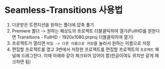# Seamless-Transitions 사용법
 1. 다운받은 트렌지션을 원하는 폴더에 압축 풀기
 2. Premiere 폴더 -> 원하는 해상도의 프로젝트 더블클릭하여 열기(FullHD를 원한다면 Transitions - FullHD - 1920x1080.prproj 더블클릭하여 열기)
 3. 프로젝트가 열리면 `파일 -> 다른 이름으로 저장`을 눌러서 원하는 이름으로 저장
 4. 편집할 프로젝트를 열고 3번에서 저장한 프로젝트를 편집할 프로젝트의 `프로젝트` 패널에 드레그한다. 이때 아래와 같이 체크되어 있어야 함(한글이여도 위치만 같게 체크하면 됨)
